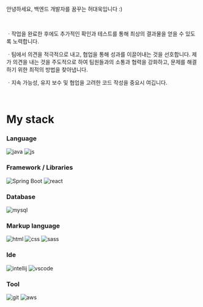 <div >
  <p>안녕하세요, 백엔드 개발자를 꿈꾸는 허대욱입니다 :)</p>
  <br>
  <p>ㆍ작업을 완료한 후에도 추가적인 확인과 테스트를 통해 최상의 결과물을 얻을 수 있도록 노력합니다.</p>
  <p>ㆍ팀에서 의견을 적극적으로 내고, 협업을 통해 성과를 이끌어내는 것을 선호합니다. 제가 의견을 내는 것을 주도적으로 하여 팀원들과의 소통과 협력을 강화하고, 문제를 해결하기 위한 최적의 방법을 찾아냅니다. </p>
  <p>ㆍ지속 가능성, 유지 보수 및 협업을 고려한 코드 작성을 중요시 여깁니다.</p>
  <br>
  <h1>My stack</h1>

   <h3>Language</h3>
  <img src="https://img.shields.io/badge/Java-ED8B00?style=for-the-badge&logo=openjdk&logoColor=white" alt="java">
  <img src="https://img.shields.io/badge/JavaScript-F7DF1E?style=for-the-badge&logo=JavaScript&logoColor=white" alt="js">
  
  <h3>Framework / Libraries</h3>
  
  ![Spring Boot](https://img.shields.io/badge/-SpringBoot-6DB33F?style=for-the-badge&logo=springboot&logoColor=white)
  <img src="https://img.shields.io/badge/React-20232A?style=for-the-badge&logo=react&logoColor=61DAFB" alt="react">
  
  <h3>Database</h3>
  <img src="https://img.shields.io/badge/MySQL-00000F?style=for-the-badge&logo=mysql&logoColor=white" alt="mysql">

  <h3>Markup language</h3>
  <img src="https://img.shields.io/badge/HTML5-E34F26?style=for-the-badge&logo=html5&logoColor=white" alt="html">
  <img src="https://img.shields.io/badge/CSS3-1572B6?style=for-the-badge&logo=css3&logoColor=white" alt="css">
  <img src="https://img.shields.io/badge/Sass-CC6699?style=for-the-badge&logo=sass&logoColor=white" alt="sass">
  
  <h3>Ide</h3>
  <img src="https://img.shields.io/badge/IntelliJ_IDEA-000000.svg?style=for-the-badge&logo=intellij-idea&logoColor=white" alt="intellij">
  <img src="https://img.shields.io/badge/Visual_Studio_Code-0078D4?style=for-the-badge&logo=visual%20studio%20code&logoColor=white" alt="vscode">
  
  <h3>Tool</h3>
  <img src="https://img.shields.io/badge/GIT-E44C30?style=for-the-badge&logo=git&logoColor=white" alt="git">
  <img src="https://img.shields.io/badge/Amazon_AWS-232F3E?style=for-the-badge&logo=amazon-aws&logoColor=white" alt="aws">
</div>
